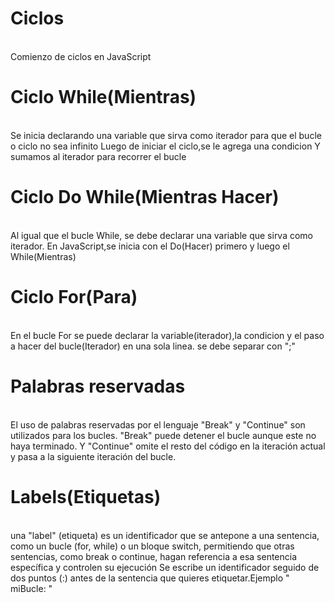 # Ciclos
<br>
Comienzo de ciclos en JavaScript
<br>

# Ciclo While(Mientras)

<br> Se inicia declarando una variable que sirva como iterador para que el bucle o ciclo no sea infinito
Luego de iniciar el ciclo,se le agrega una condicion
Y sumamos al iterador para recorrer el bucle<br>

# Ciclo Do While(Mientras Hacer)

<br> Al igual que el bucle While, se debe declarar una variable que sirva como iterador.
En JavaScript,se inicia con el Do(Hacer) primero y luego el While(Mientras)<br>

# Ciclo For(Para)

<br> En el bucle For se puede declarar la variable(iterador),la condicion y el paso a hacer del bucle(Iterador)
en una sola linea. se debe separar con ";"<br>

# Palabras reservadas

<br> El uso de palabras reservadas por el lenguaje "Break" y "Continue" son utilizados para los bucles. "Break" puede detener el bucle aunque este no haya terminado. Y "Continue" omite el resto del código en la iteración actual y pasa a la siguiente iteración del bucle. <br>

# Labels(Etiquetas)
<br>una "label" (etiqueta) es un identificador que se antepone a una sentencia, como un bucle (for, while) o un bloque switch, permitiendo que otras sentencias, como break o continue, hagan referencia a esa sentencia específica y controlen su ejecución
Se escribe un identificador seguido de dos puntos (:) antes de la sentencia que quieres etiquetar.Ejemplo " miBucle: "<br>
